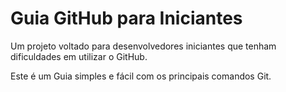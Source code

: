 
# Guia GitHub para Iniciantes

Um projeto voltado para desenvolvedores iniciantes que tenham dificuldades em utilizar o GitHub.

Este é um Guia simples e fácil com os principais comandos Git.

